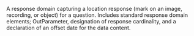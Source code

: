 A response domain capturing a location response (mark on an image, recording, or object) for a question. Includes standard response domain elements; OutParameter, designation of response cardinality, and a declaration of an offset date for the data content.